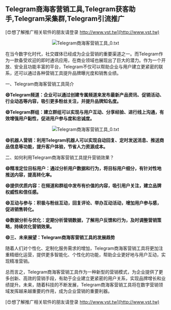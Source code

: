 ## **Telegram商海客营销工具,Telegram获客助手,Telegram采集群,Telegram引流推广**

[😍想了解推广相关软件的朋友请登录 http://www.vst.tw](http://www.vst.tw)

 <center><img src="https://vst.tw/MP4/tuiguang/png/3.png" alt="Telegram商海客营销工具_0.txt"></center>

在当今数字化时代，社交媒体已经成为企业营销的重要渠道之一。而Telegram作为一款备受欢迎的即时通讯应用，在商业领域也展现出了巨大的潜力。作为一个开放、安全且功能丰富的平台，Telegram不仅可以帮助企业与用户建立更紧密的联系，还可以通过各种营销工具提升品牌曝光度和销售业绩。

一、Telegram商海客营销工具简介

**😄Telegram频道：企业可以通过创建专属频道来发布最新产品资讯、促销活动、行业动态等内容，吸引更多粉丝关注，并提升品牌知名度。**

**😄Telegram群组：建立群组可以实现与用户互动、分享经验、进行线上沟通，有效增强用户黏性，促进用户参与度和忠诚度。**

 <center><img src="https://vst.tw/MP4/tuiguang/png/7.png" alt="Telegram商海客营销工具_0.txt"></center>

**😄机器人营销：利用Telegram机器人可以实现自动回复、定时发送消息、推送商品信息等功能，提升客户体验，节省人力资源成本。**

二、如何利用Telegram商海客营销工具提升营销效果？

**😄精准定位目标用户：通过分析用户数据和行为，将目标用户细分，有针对性地推送内容，提高转化率。**

**😄提供优质内容：在频道和群组中发布有价值的内容，吸引用户关注，建立品牌权威性和信任感。**

**😄互动与参与：积极与粉丝互动，回复评论、举办互动活动，增加用户参与感，促进销售转化。**

**😄数据分析与优化：定期分析营销数据，了解用户反馈和行为，及时调整营销策略，持续优化营销效果。**

**😄三、未来展望：Telegram商海客营销工具的发展趋势**

随着人们对个性化、定制化服务需求的增加，Telegram商海客营销工具将更加注重精细化运营，提供更多智能化、个性化的功能，帮助企业更好地与用户互动，实现精准营销。

总而言之，Telegram商海客营销工具作为一种新型的营销模式，为企业提供了更多创新、高效的营销手段，有助于企业建立更紧密的用户关系，实现品牌增长和业绩提升。未来，随着科技的不断发展，Telegram商海客营销工具将在数字营销领域发挥越来越重要的作用，成为企业营销的重要利器。

[😍想了解推广相关软件的朋友请登录 http://www.vst.tw](http://www.vst.tw)



